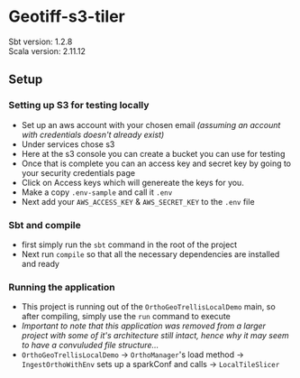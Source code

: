 # Geotiff-s3-tiler

Sbt version: 1.2.8  
Scala version: 2.11.12

## Setup 

### Setting up S3 for testing locally

* Set up an aws account with your chosen email _(assuming an account with credentials doesn't already exist)_
* Under services chose s3
* Here at the s3 console you can create a bucket you can use for testing
* Once that is complete you can an access key and secret key by going to your security credentials page
* Click on Access keys which will genereate the keys for you.
* Make a copy `.env-sample` and call it `.env`
* Next add your `AWS_ACCESS_KEY` & `AWS_SECRET_KEY` to the `.env` file

### Sbt and compile
* first simply run the `sbt` command in the root of the project
* Next run `compile` so that all the necessary dependencies are installed and ready


### Running the application
* This project is running out of the `OrthoGeoTrellisLocalDemo` main, so after compiling, simply use the `run` command to execute
* _Important to note that this application was removed from a larger project with some of it's architecture still intact, hence why it may seem to have a convuluded file structure..._ 
* `OrthoGeoTrellisLocalDemo` -> `OrthoManager`'s load method -> `IngestOrthoWithEnv` sets up a sparkConf and calls -> `LocalTileSlicer`
